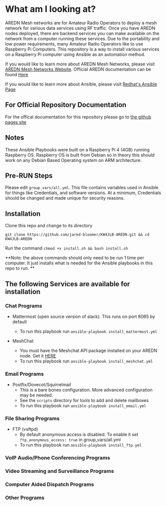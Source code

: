# What am I looking at?
AREDN Mesh networks are for Amateur Radio Operators to deploy a mesh network for various data services using RF traffic. Once you have AREDN nodes deployed, there are backend services you can make available on the network from a computer running these services. Due to the portability and low power requirements, many Amateur Radio Operators like to use Raspberry Pi Computers. This repository is a way to install various services on a Raspberry Pi computer using Ansible as an automation method. 

If you would like to learn more about AREDN Mesh Networks, please visit [AREDN Mesh Networks Website](https://www.arednmesh.org/). Official AREDN documentation can be found [Here](https://arednmesh.readthedocs.io/en/latest/)

If you would like to learn more about Ansible, please visit [Redhat's Ansible Page](https://www.ansible.com/)

## For Official Repository Documentation
For the offical documentation for this repository please go to [the github pages site](https://jared-bloomer.github.io/KW4JLB-AREDN/)

## Notes
These Ansible Playbooks were built on a Raspberry Pi 4 (4GB) running Raspberry OS. Raspberry OS is built from Debian so in theory this should work on any Debian Based Operating system on ARM architecture. 

## Pre-RUN Steps
Please edit `group_vars/all.yml`. This file contains variables used in Ansible for things like Credentials, and software versions. At a minimum, Credentials should be changed and made unique for security reasons. 

## Installation

Clone this repo and change to its directory

`git clone https://github.com/jared-bloomer/KW4JLB-AREDN.git && cd KW4JLB-AREDN`

Run the command `chmod +x install.sh && bash install.sh`

**Note: the above commands should only need to be run 1 time per computer. It just installs what is needed for the Ansible playbooks in this repo to run. **

## The following Services are available for installation

### Chat Programs

* Mattermost (open source version of slack). This runs on port 8065 by default
  * To run this playbook run `ansible-playbook install_mattermost.yml`

* MeshChat
  * You must have the Meshchat API package installed on your AREDN node. Get it [HERE](https://s3.amazonaws.com/aredn/meshchat-api_1.02_all.ipk)
  * To run this playbook run `ansible-playbook install_meshchat.yml`

### Email Programs

* Postfix/Dovecot/Squirrelmail
  * This is a bare bones configuration. More advanced configuration may be needed. 
  * See the `scripts` directory for tools to add and delete mailboxes
  * To run this playbook run `ansible-playbook install_email.yml`

### File Sharing Programs

* FTP (vsftpd)
  * By default anonymous access is disabled. To enable it set `ftp_anonymous_access: true` in group_vars/all.yml
  * To run this playbook run `ansible-playbook install_ftp.yml`

### VoIP Audio/Phone Conferencing Programs

### Video Streaming and Surveillance Programs

### Computer Aided Dispatch Programs

### Other Programs

